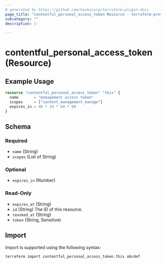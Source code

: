 ```yaml
---
# generated by https://github.com/hashicorp/terraform-plugin-docs
page_title: "contentful_personal_access_token Resource - terraform-provider-contentful"
subcategory: ""
description: |-
  
---
```


# contentful_personal_access_token (Resource)



## Example Usage

```terraform
resource "contentful_personal_access_token" "this" {
  name       = "management access token"
  scopes     = ["content_management_manage"]
  expires_in = 90 * 24 * 60 * 60
}
```

<!-- schema generated by tfplugindocs -->
## Schema

### Required

- `name` (String)
- `scopes` (List of String)

### Optional

- `expires_in` (Number)

### Read-Only

- `expires_at` (String)
- `id` (String) The ID of this resource.
- `revoked_at` (String)
- `token` (String, Sensitive)

## Import

Import is supported using the following syntax:

```shell
terraform import contentful_personal_access_token.this abcdef
```
